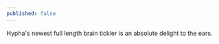 ```yaml
---
published: false
---
```


Hypha's newest full length brain tickler is an absolute delight to the ears. 

